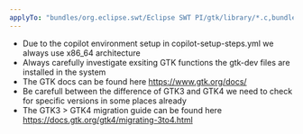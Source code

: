 ```yaml
---
applyTo: "bundles/org.eclipse.swt/Eclipse SWT PI/gtk/library/*.c,bundles/org.eclipse.swt/Eclipse SWT PI/gtk/library/*.h"
---
```


- Due to the copilot environment setup in copilot-setup-steps.yml we always use x86_64 architecture
- Always carefully investigate exsiting GTK functions the gtk-dev files are installed in the system
- The GTK docs can be found here https://www.gtk.org/docs/
- Be carefull between the difference of GTK3 and GTK4 we need to check for specific versions in some places already
- The GTK3 > GTK4 migration guide can be found here https://docs.gtk.org/gtk4/migrating-3to4.html
